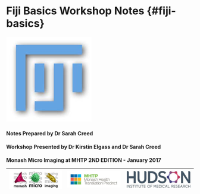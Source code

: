 # Fiji Basics Workshop Notes {#fiji-basics}

![](/assets/cover_image/fiji_logo.jpg)

#### **Notes Prepared by Dr Sarah Creed**

#### Workshop Presented by Dr Kirstin Elgass and Dr Sarah Creed

**Monash Micro Imaging at MHTP 2ND EDITION - January 2017**





























| ![](/assets/logos/logo_MMI.jpg) | ![](/assets/logos/logo_MHTP.jpg) | ![](/assets/logos/logo_hudson.jpg) |
| :---: | :---: | :---: |
